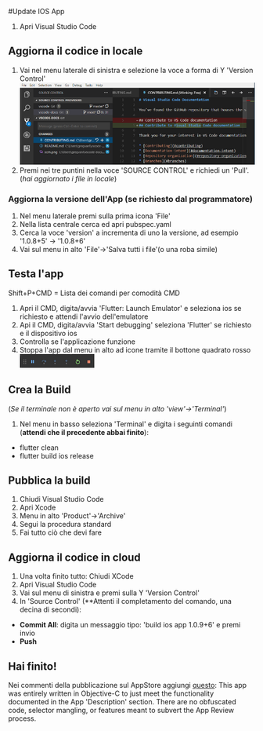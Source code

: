 #Update IOS App

1. Apri Visual Studio Code

## Aggiorna il codice in locale

1. Vai nel menu laterale di sinistra e selezione la voce a forma di Y 'Version Control' ![alt text](images/vs_code_git.png)
2. Premi nei tre puntini nella voce 'SOURCE CONTROL' e richiedi un 'Pull'. (_hai aggiornato i file in locale_)

### Aggiorna la versione dell'App (se richiesto dal programmatore)

1. Nel menu laterale premi sulla prima icona 'File'
2. Nella lista centrale cerca ed apri pubspec.yaml
3. Cerca la voce 'version' a incrementa di uno la versione, ad esempio '1.0.8+5' -> '1.0.8+6'
4. Vai sul menu in alto 'File'->'Salva tutti i file'(o una roba simile)

## Testa l'app

Shift+P+CMD = Lista dei comandi per comodità CMD

1. Apri il CMD, digita/avvia 'Flutter: Launch Emulator' e seleziona ios se richiesto e attendi l'avvio dell'emulatore
2. Api il CMD, digita/avvia 'Start debugging' seleziona 'Flutter' se richiesto e il dispositivo ios
3. Controlla se l'applicazione funzione
4. Stoppa l'app dal menu in alto ad icone tramite il bottone quadrato rosso ![alt text](images/vs_code_emulator_command.png)

## Crea la Build

(_Se il terminale non è aperto vai sul menu in alto 'view'->'Terminal'_)

1. Nel menu in basso seleziona 'Terminal' e digita i seguinti comandi (**attendi che il precedente abbai finito**):
  - flutter clean
  - flutter build ios release

## Pubblica la build

1. Chiudi Visual Studio Code
2. Apri Xcode
3. Menu in alto 'Product'->'Archive'
4. Segui la procedura standard
5. Fai tutto ciò che devi fare

## Aggiorna il codice in cloud

1. Una volta finito tutto: Chiudi XCode
2. Apri Visual Studio Code
3. Vai sul menu di sinistra e premi sulla Y 'Version Control'
4. In 'Source Control' (**Attenti il completamento del comando, una decina di secondi):
  - **Commit All**: digita un messaggio tipo: 'build ios app 1.0.9+6' e premi invio
  - **Push**
  
## Hai finito!

Nei commenti della pubblicazione sul AppStore aggiungi [questo](https://stackoverflow.com/questions/55773206/flutter-appstore-rejection-for-contains-obfuscated-code-or-selector-mangling):
This app was entirely written in Objective-C to just meet the functionality documented in the App 'Description' section. There are no obfuscated code, selector mangling, or features meant to subvert the App Review process.

